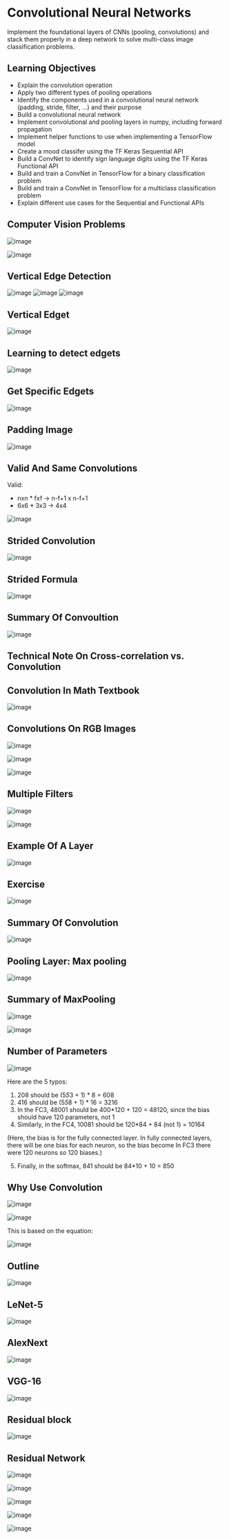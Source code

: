 # Convolutional Neural Networks

Implement the foundational layers of CNNs (pooling, convolutions) and stack them properly in a deep network to solve multi-class image classification problems.

## Learning Objectives

* Explain the convolution operation
* Apply two different types of pooling operations
* Identify the components used in a convolutional neural network (padding, stride, filter, ...) and their purpose
* Build a convolutional neural network
* Implement convolutional and pooling layers in numpy, including forward propagation
* Implement helper functions to use when implementing a TensorFlow model
* Create a mood classifer using the TF Keras Sequential API
* Build a ConvNet to identify sign language digits using the TF Keras Functional API
* Build and train a ConvNet in TensorFlow for a binary classification problem
* Build and train a ConvNet in TensorFlow for a multiclass classification problem
* Explain different use cases for the Sequential and Functional APIs

## Computer Vision Problems

![image](images/1.png)

![image](images/2.png)

## Vertical Edge Detection

![image](images/3.png)
![image](images/4.png)
![image](images/5.png)

## Vertical Edget

![image](images/6.png)

## Learning to detect edgets

![image](images/7.png)

## Get Specific Edgets 

![image](images/8.png)

## Padding Image

![image](images/9.png)

## Valid And Same Convolutions
Valid: 
* nxn * fxf -> n-f+1  x n-f+1 
* 6x6 * 3x3 -> 4x4

![image](images/11.png)

## Strided Convolution

![image](images/12.png)

## Strided Formula 

![image](images/13.png)

## Summary Of Convoultion

![image](images/14.png)

## Technical Note On Cross-correlation vs. Convolution

## Convolution In Math Textbook

![image](images/15.png)

## Convolutions On RGB Images

![image](images/16.png)

![image](images/17.png)

![image](images/18.png)

## Multiple Filters

![image](images/19.png)

![image](images/20.png)

## Example Of A Layer

![image](images/22.png)

## Exercise

![image](images/23.png)

## Summary Of Convolution

![image](images/24.png)

## Pooling Layer: Max pooling

![image](images/25.png)

## Summary of MaxPooling

![image](images/26.png)

![image](images/27.png)

## Number of Parameters

![image](images/28.png)

Here are the 5 typos:

1. 208 should be (5*5*3 + 1) * 8 = 608
2. 416 should be (5*5*8 + 1) * 16 = 3216
3.  In the FC3, 48001 should be 400*120 + 120 = 48120, since the bias should have 120 parameters, not 1
4.  Similarly, in the FC4, 10081 should be 120*84 + 84 (not 1) = 10164

(Here, the bias is for the fully connected layer.  In fully connected layers, there will be one bias for each neuron, so the bias become In FC3 there were 120 neurons so 120 biases.)

5. Finally, in the softmax, 841 should be 84*10 + 10 = 850

## Why Use Convolution

![image](images/29.png)

![image](images/30.png)

This is based on the equation:

![image](images/31.png)

## Outline

![image](images/32.png)

## LeNet-5

![image](images/34.png)

## AlexNext

![image](images/35.png)

## VGG-16
![image](images/36.png)


## Residual block

![image](images/37.png)

## Residual Network

![image](images/38.png)

![image](images/39.png)

![image](images/40.png)

![image](images/41.png)

![image](images/42.png)